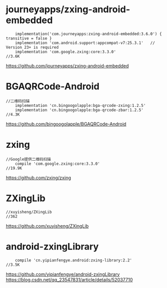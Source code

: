 
# journeyapps/zxing-android-embedded

``` 
    implementation('com.journeyapps:zxing-android-embedded:3.6.0') { transitive = false }
    implementation 'com.android.support:appcompat-v7:25.3.1'   // Version 23+ is required
    implementation 'com.google.zxing:core:3.3.0'
//3.6K    
```
https://github.com/journeyapps/zxing-android-embedded


# BGAQRCode-Android  

```
//二维码扫描
    implementation 'cn.bingoogolapple:bga-qrcode-zxing:1.2.5'
    implementation 'cn.bingoogolapple:bga-qrcode-zbar:1.2.5'
//4.3K
```
https://github.com/bingoogolapple/BGAQRCode-Android     


# zxing

```
//Google提供二维码扫描
    compile 'com.google.zxing:core:3.3.0'   
//19.9K
```
https://github.com/zxing/zxing      

# ZXingLib

```
//xuyisheng/ZXingLib
//362
```
https://github.com/xuyisheng/ZXingLib     


# android-zxingLibrary
```
    compile 'cn.yipianfengye.android:zxing-library:2.2'
//3.5K
```
https://github.com/yipianfengye/android-zxingLibrary
https://blog.csdn.net/qq_23547831/article/details/52037710



